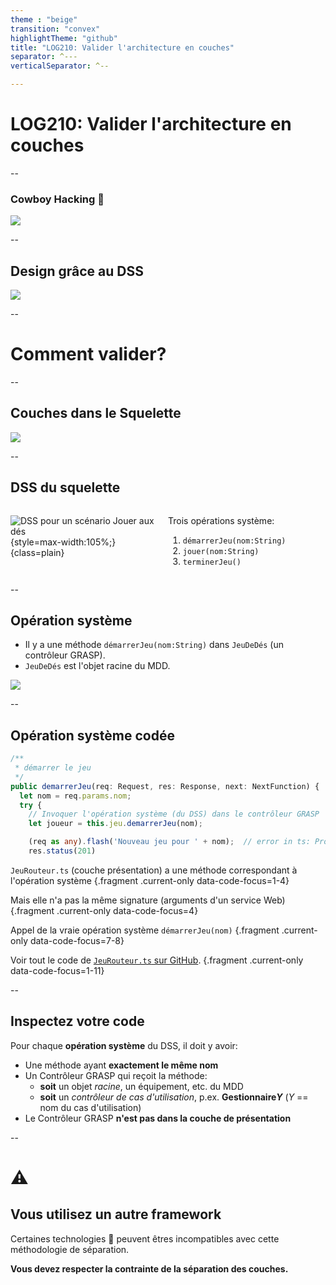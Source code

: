 ```yaml
---
theme : "beige"
transition: "convex"
highlightTheme: "github"
title: "LOG210: Valider l'architecture en couches"
separator: ^---
verticalSeparator: ^--

---
```


# LOG210: Valider l'architecture en couches

--

### Cowboy Hacking 🤠

<img src="http://www.plantuml.com/plantuml/svg/RP9BZXCn54NdNiMb60235afLaa6hQJMV8H8HEtXjlrHC_37-W2B4Ug3NaOrXDor7WieWFdLzNhqxgBkKAUPYZKX7xG95iaZvPBZ-Hot_kL6yfsBothlio3BUHar67BHYi0tv1ClsdcCIBmplCx97rFCXG-d8CcllHDRPC3xTVsdF-sjyBOppBuAbA0_yJ3IFt5oTOSS5Yf7E3srvcmQx71dIb-gc0S-3TaVy487aaUOwylxn1Y6U7r9r7uUgzlsWCrVF-NfGWbk9ZtxMRJU5OBIiuZU6OAVG724DfOG1xJUqYTrg8HiNiadylDJvp2apL44wfNp-RHal_tQ7yfQqurUNSl-_wyDg8HiNicaXMozacuLiM_lkLhXILtLVfx7Jr6dTQTDfAyHkxCDFD7QQEgshEFNmYTQTDfsskCPD-xuWlV7npH1P3RVlc8hq9K0nscbevflNJRkj_U_OgMBD7m00" class="reveal stretch plain" alt-text="">

--

## Design grâce au DSS

<img src="http://www.plantuml.com/plantuml/svg/XLAzRjim4DxlAGxkOXkm0CbEXWn5sWJsrWhnseKMppORYbJ94mgZoFEqtli6Uh4UbQhs8AGQXCFtm_kvku-i0hUrXVXiNAE2gZ7ooPByWwbwvcWq8TKDdx2cUaSX0XiMoUVTLwhOxE_mMqjOYSSRnbePn-JKpX84uPKxY7RoqJidYkwSah3n3ibn49jlgoF52Rwpvd3aGo1o-0CQLJshW_WUUXwRq9sZE7ghYByV3PFeAgjYn0dA9tyLiSn7i684MyBB9SiJHNbEjnXFaRjVDU7qjJ3KFZL4ixToFkOZM362BQ-x7E5N_-5lHh1RS9ufXPysEJnucMhtsr8ROFFqOLi2EOr9SIKhtfAzG9dZGY_UftBlq3VT-NLXyTzmlhYfxivxumn5L2tEvu_RxNm-0t4i5jBw4Dm2bCNVnrOWxIKm7u92sEMGQh3S04WVcDaiWL8hPY5BxalzQuHISP0JMglkfzA4qurVpn3aHdGh9sZxisfiMYqGurvLngRTMNLzWQ0f3lUNNGO0aY1BsOTW9JEv5xgjxHy0" class="reveal stretch" alt-text="Design grâce au DSS">

--

# Comment valider?

--

## Couches dans le Squelette

<img src="http://www.plantuml.com/plantuml/proxy?fmt=svg&src=https://raw.githubusercontent.com/profcfuhrmanets/log210-jeu-de-des-node-express-ts/master/docs/figure-f16.24-web.puml?cacheinc=6" class="plain reveal stretch" alt-text="Diagramme de séparation des couches avec une opération système envoyée au contrôleur GRASP">

--

## DSS du squelette

<style>
.container{display: flex;}
.col{flex: 1;}
</style>

<div class="container">
<div class="col">

![DSS pour un scénario Jouer aux dés](https://www.plantuml.com/plantuml/svg/NP71JiCm38RlUGfhfrNgG5odQHg2qmIdIfnsCQbN0erJ74TYGhmFUuw-62xJ95WEaUB_j_tPsMH5qH9xbzy23oWO8UkX9xib-0kbfJsMNlU9bJ4IF96qoFWtbzuBiIVuT63daNB6Zcxxq35uOYLnNqw3MeFxfe4X5O72aFruP9IGO1NMsrH80Ci7jECnhwx3UiVpkvShk340U429o9L3hqbWjfpSHMQ06Rmp20q-3CXgKdF8Edv7-XMpyujrXkLKDA88oPRAd5EqK6EpSbUvFgK11ZCRPmmy7iyvhnFIXTcl5ej9isWDcXHxQ0lqQDDB3I36Rhj2XNc7dTM2L62mXPMgtZ4_JxESpBc6VyyfjUGSiYDkOM8wOvomJkILsvXi__C3){style=max-width:105%;}{class=plain}

</div>

<div class="col">

Trois opérations système:
1. `démarrerJeu(nom:String)`
2. `jouer(nom:String)`
3. `terminerJeu()`

</div>
</div>

--

## Opération système

- Il y a une méthode `démarrerJeu(nom:String)` dans `JeuDeDés` (un contrôleur GRASP).
- `JeuDeDés` est l'objet racine du MDD.

<img src="https://www.plantuml.com/plantuml/svg/NP1DQiCm44RtEiM7Drsva2wzA85c5TfLeVkfDOdLwiT8eu8flKzp3b-iOnEIaer6VE_D3DAs26MfmPlowU98cGAAJ9xrpAw_8POFLBqSKfH8WV76sL8au_aWa8JiZeF0kiozk1JDu2o3moWJ0eTtpiNSNQTv5rccaP6o3Cc84rtxakpygzLMs1H85OofPcYqPysKpAUouAVX7fibUAOSA9hUKodOfyggVniWfe0Eh_gEU3G_PxwRJoly8hzu7LoK2zGDErQZ67EvejaqQ5iq3ytQl7JqlWeUOSxBLiEtQxtsTVXGVAlz7-GfzgkmvMZrf_y0" class="reveal stretch" alt-text="MDD">

--

## Opération système codée

<!-- .slide: data-background="#ddFFdd" -->

```Typescript
/**
 * démarrer le jeu
 */
public demarrerJeu(req: Request, res: Response, next: NextFunction) {
  let nom = req.params.nom;
  try {
    // Invoquer l'opération système (du DSS) dans le contrôleur GRASP
    let joueur = this.jeu.demarrerJeu(nom);

    (req as any).flash('Nouveau jeu pour ' + nom);  // error in ts: Property 'flash' does not exist on type 'Request'.
    res.status(201)
```

`JeuRouteur.ts` (couche présentation) a une méthode correspondant à l'opération système {.fragment .current-only data-code-focus=1-4}

Mais elle n'a pas la même signature (arguments d'un service Web) {.fragment .current-only data-code-focus=4}

Appel de la vraie opération système `démarrerJeu(nom)` {.fragment .current-only data-code-focus=7-8}

Voir tout le code de [`JeuRouteur.ts` sur GitHub](https://github.com/profcfuhrmanets/log210-jeu-de-des-node-express-ts/blob/f60c624be15cf51c15135a6cec226b9539a65e78/src/routes/JeuRouter.ts#L25). {.fragment .current-only data-code-focus=1-11}

--

## Inspectez votre code

Pour chaque **opération système** du DSS, il doit y avoir:

- Une méthode ayant **exactement le même nom**
- Un Contrôleur GRASP qui reçoit la méthode:
  - **soit** un objet *racine*, un équipement, etc. du MDD
  - **soit** un *contrôleur de cas d'utilisation*, p.ex. **Gestionnaire*Y*** (*Y* == nom du cas d'utilisation)
- Le Contrôleur GRASP **n'est pas dans la couche de présentation**

--

# ⚠️ 

## Vous utilisez un autre framework

Certaines technologies 🤠 peuvent êtres incompatibles avec cette méthodologie de séparation.

**Vous devez respecter la contrainte de la séparation des couches.**
